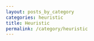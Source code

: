 ```yaml
---
layout: posts_by_category
categories: heuristic
title: Heuristic
permalink: /category/heuristic
---
```

